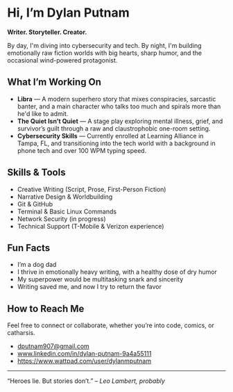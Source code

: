 # Hi, I’m Dylan Putnam

 **Writer. Storyteller. Creator.**

By day, I'm diving into cybersecurity and tech. By night, I'm building emotionally raw fiction worlds with big hearts, sharp humor, and the occasional wind-powered protagonist.

##  What I’m Working On

-  **Libra** — A modern superhero story that mixes conspiracies, sarcastic banter, and a main character who talks too much and spirals more than he'd like to admit.
- **The Quiet Isn’t Quiet** — A stage play exploring mental illness, grief, and survivor’s guilt through a raw and claustrophobic one-room setting.
-  **Cybersecurity Skills** — Currently enrolled at Learning Alliance in Tampa, FL, and transitioning into the tech world with a background in phone tech and over 100 WPM typing speed.

##  Skills & Tools

- Creative Writing (Script, Prose, First-Person Fiction)
- Narrative Design & Worldbuilding
- Git & GitHub
- Terminal & Basic Linux Commands
- Network Security (in progress)
- Technical Support (T-Mobile & Verizon experience)

##  Fun Facts

- I’m a dog dad 
- I thrive in emotionally heavy writing, with a healthy dose of dry humor
- My superpower would be multitasking snark and sincerity
- Writing saved me, and now I try to return the favor

##  How to Reach Me

Feel free to connect or collaborate, whether you’re into code, comics, or catharsis.

- dputnam907@gmail.com
- www.linkedin.com/in/dylan-putnam-9a4a55111
- https://www.wattpad.com/user/dylanmputnam

---
“Heroes lie. But stories don’t.” – *Leo Lambert, probably*
